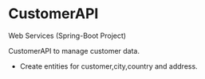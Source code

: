 # CustomerAPI

Web Services (Spring-Boot Project)

CustomerAPI to manage customer data.

- Create entities for customer,city,country and address.
